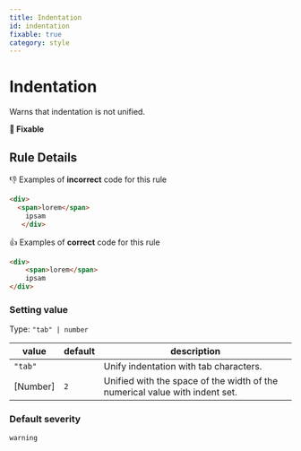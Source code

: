 ```yaml
---
title: Indentation
id: indentation
fixable: true
category: style
---
```


# Indentation

Warns that indentation is not unified.

**🔧 Fixable**

## Rule Details

👎 Examples of **incorrect** code for this rule

<!-- prettier-ignore-start -->
```html
<div>
  <span>lorem</span>
	ipsam
   </div>
```
<!-- prettier-ignore-end -->

👍 Examples of **correct** code for this rule

<!-- prettier-ignore-start -->
```html
<div>
	<span>lorem</span>
	ipsam
</div>
```
<!-- prettier-ignore-end -->

### Setting value

Type: `"tab" | number`

| value    | default | description                                                                 |
| -------- | ------- | --------------------------------------------------------------------------- |
| `"tab"`  |         | Unify indentation with tab characters.                                      |
| [Number] | `2`     | Unified with the space of the width of the numerical value with indent set. |

### Default severity

`warning`
